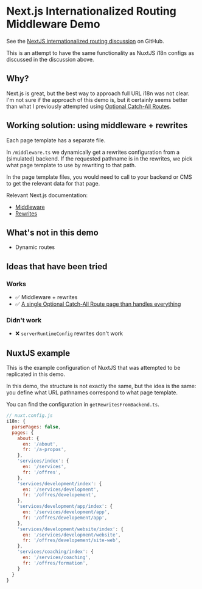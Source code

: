 # Next.js Internationalized Routing Middleware Demo

See the [NextJS internationalized routing discussion](https://github.com/vercel/next.js/discussions/18485#discussioncomment-3731075) on GitHub.

This is an attempt to have the same functionality as NuxtJS i18n configs as discussed in the discussion above.

## Why?

Next.js is great, but the best way to approach full URL i18n was not clear. I'm not sure if the approach of this demo is, but it certainly seems better than what I previously attempted using [Optional Catch-All Routes](https://github.com/EddyVinck/nextjs-translated-paths-demo).

## Working solution: using middleware + rewrites

Each page template has a separate file.

In `/middleware.ts` we dynamically get a rewrites configuration from a (simulated) backend. If the requested pathname is in the rewrites, we pick what page template to use by rewriting to that path.

In the page template files, you would need to call to your backend or CMS to get the relevant data for that page.

Relevant Next.js documentation:

- [Middleware](https://nextjs.org/docs/advanced-features/middleware)
- [Rewrites](https://nextjs.org/docs/api-reference/next.config.js/rewrites)

## What's not in this demo

- Dynamic routes

## Ideas that have been tried

### Works

- ✅ Middleware + rewrites
- ✅ [A single Optional Catch-All Route page than handles everything](https://github.com/EddyVinck/nextjs-translated-paths-demo)

### Didn't work

- ❌ `serverRuntimeConfig` rewrites don't work

## NuxtJS example

This is the example configuration of NuxtJS that was attempted to be replicated in this demo.

In this demo, the structure is not exactly the same, but the idea is the same: you define what URL pathnames correspond to what page template.

You can find the configuration in `getRewritesFromBackend.ts`.

```js
// nuxt.config.js
i18n: {
  parsePages: false,
  pages: {
    about: {
      en: '/about',
      fr: '/a-propos',
    },
    'services/index': {
      en: '/services',
      fr: '/offres',
    },
    'services/development/index': {
      en: '/services/development',
      fr: '/offres/developement',
    },
    'services/development/app/index': {
      en: '/services/development/app',
      fr: '/offres/developement/app',
    },
    'services/development/website/index': {
      en: '/services/development/website',
      fr: '/offres/developement/site-web',
    },
    'services/coaching/index': {
      en: '/services/coaching',
      fr: '/offres/formation',
    }
  }
}
```

